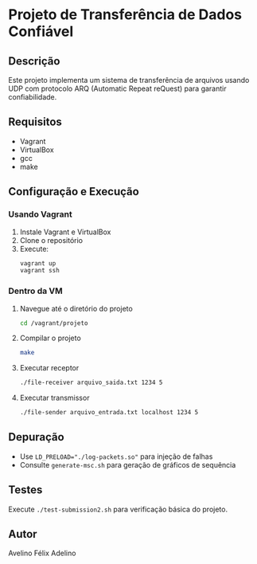 # Projeto de Transferência de Dados Confiável

## Descrição
Este projeto implementa um sistema de transferência de arquivos usando UDP com protocolo ARQ (Automatic Repeat reQuest) para garantir confiabilidade.

## Requisitos
- Vagrant
- VirtualBox
- gcc
- make

## Configuração e Execução

### Usando Vagrant
1. Instale Vagrant e VirtualBox
2. Clone o repositório
3. Execute:
   ```bash
   vagrant up
   vagrant ssh
   ```

### Dentro da VM
1. Navegue até o diretório do projeto
   ```bash
   cd /vagrant/projeto
   ```

2. Compilar o projeto
   ```bash
   make
   ```

3. Executar receptor
   ```bash
   ./file-receiver arquivo_saida.txt 1234 5
   ```

4. Executar transmissor
   ```bash
   ./file-sender arquivo_entrada.txt localhost 1234 5
   ```

## Depuração
- Use `LD_PRELOAD="./log-packets.so"` para injeção de falhas
- Consulte `generate-msc.sh` para geração de gráficos de sequência

## Testes
Execute `./test-submission2.sh` para verificação básica do projeto.

## Autor
Avelino Félix Adelino
